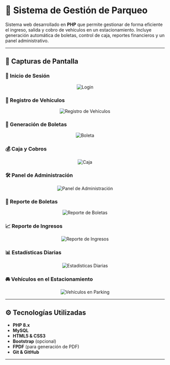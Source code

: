 # 🚗 Sistema de Gestión de Parqueo

Sistema web desarrollado en **PHP** que permite gestionar de forma eficiente el ingreso, salida y cobro de vehículos en un estacionamiento. Incluye generación automática de boletas, control de caja, reportes financieros y un panel administrativo.

---

## 📸 Capturas de Pantalla

### 🔐 Inicio de Sesión
<div align="center">
  <img src="img/login.png" alt="Login" />
</div>

### 📝 Registro de Vehículos
<div align="center">
  <img src="img/registro.png" alt="Registro de Vehículos" />
</div>

### 🧾 Generación de Boletas
<div align="center">
  <img src="img/boleta.png" alt="Boleta" />
</div>

### 💰 Caja y Cobros
<div align="center">
  <img src="img/caja.png" alt="Caja" />
</div>

### 🛠️ Panel de Administración
<div align="center">
  <img src="img/panel-administracion.png" alt="Panel de Administración" />
</div>

### 📄 Reporte de Boletas
<div align="center">
  <img src="img/reporte%20-%20boletas.png" alt="Reporte de Boletas" />
</div>

### 📈 Reporte de Ingresos
<div align="center">
  <img src="img/reporte%20-%20ingresos.png" alt="Reporte de Ingresos" />
</div>

### 📊 Estadísticas Diarias
<div align="center">
  <img src="img/estadisticas%20por%20dia.png" alt="Estadísticas Diarias" />
</div>

### 🚘 Vehículos en el Estacionamiento
<div align="center">
  <img src="img/reporte-de-vehiculos-%20en-parking.png" alt="Vehículos en Parking" />
</div>

---

## ⚙️ Tecnologías Utilizadas

- **PHP 8.x**
- **MySQL**
- **HTML5 & CSS3**
- **Bootstrap** (opcional)
- **FPDF** (para generación de PDF)
- **Git & GitHub**

---
